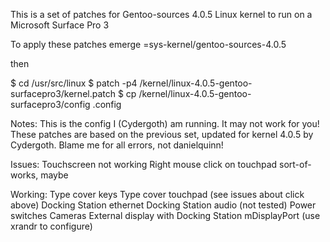 This is a set of patches for Gentoo-sources 4.0.5 Linux kernel to run on a Microsoft Surface Pro 3

To apply these patches emerge =sys-kernel/gentoo-sources-4.0.5

then 

$ cd /usr/src/linux
$ patch -p4 <path to files>/kernel/linux-4.0.5-gentoo-surfacepro3/kernel.patch 
$ cp <path to files>/kernel/linux-4.0.5-gentoo-surfacepro3/config .config

Notes:
This is the config I (Cydergoth) am running. It may not work for you!
These patches are based on the previous set, updated for kernel 4.0.5 by Cydergoth. Blame me for all errors, not danielquinn!

Issues: 
Touchscreen not working
Right mouse click on touchpad sort-of-works, maybe

Working:
Type cover keys
Type cover touchpad (see issues about click above)
Docking Station ethernet
Docking Station audio (not tested)
Power switches
Cameras
External display with Docking Station mDisplayPort (use xrandr to configure)


